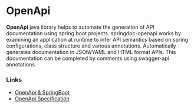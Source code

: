 # OpenApi
**OpenApi** java library helps to automate the generation of API documentation using spring boot projects. springdoc-openapi works by examining an application at runtime to infer API semantics based on spring configurations, class structure and various annotations.
Automatically generates documentation in JSON/YAML and HTML format APIs. This documentation can be completed by comments using swagger-api annotations.
### Links
* [OpenApi & SpringBoot](https://springdoc.org/)
* [OpenApi Specification](https://swagger.io/specification/)